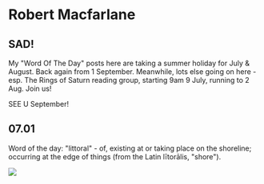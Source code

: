 

# Robert Macfarlane

## SAD!

My "Word Of The Day" posts here are taking a summer holiday for July & August. Back again from 1 September.
Meanwhile, lots else going on here - esp. The Rings of Saturn reading group, starting 9am 9 July, running to 2 Aug. Join us! 


SEE U September!


## 07.01

Word of the day: "littoral" - of, existing at or taking place on the shoreline; occurring at the edge of things (from the Latin lītorālis, "shore").

![](http://7xoc51.com1.z0.glb.clouddn.com/Dg_4GjdUEAAqKAG.jpg)
